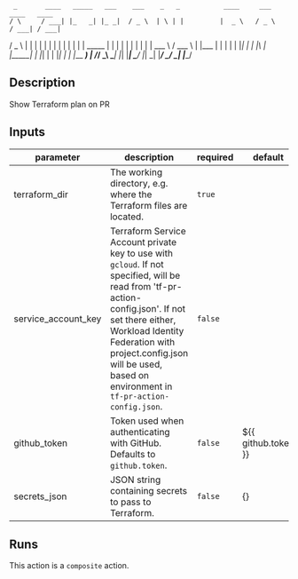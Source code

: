      _       ____   _____   ___    ___    _   _           ____     ___     ____   ____  
    / \     / ___| |_   _| |_ _|  / _ \  | \ | |         |  _ \   / _ \   / ___| / ___| 
   / _ \   | |       | |    | |  | | | | |  \| |  _____  | | | | | | | | | |     \___ \ 
  / ___ \  | |___    | |    | |  | |_| | | |\  | |_____| | |_| | | |_| | | |___   ___) |
 /_/   \_\  \____|   |_|   |___|  \___/  |_| \_|         |____/   \___/   \____| |____/ 
                                                                                        
## Description

Show Terraform plan on PR

## Inputs

| parameter | description | required | default |
| - | - | - | - |
| terraform_dir | The working directory, e.g. where the Terraform files are located. | `true` |  |
| service_account_key | Terraform Service Account private key to use with `gcloud`. If not specified, will be read from 'tf-pr-action-config.json'. If not set there either, Workload Identity Federation with project.config.json will be used, based on environment in `tf-pr-action-config.json`. | `false` |  |
| github_token | Token used when authenticating with GitHub. Defaults to `github.token`. | `false` | ${{ github.token }} |
| secrets_json | JSON string containing secrets to pass to Terraform. | `false` | {} |


## Runs

This action is a `composite` action.


